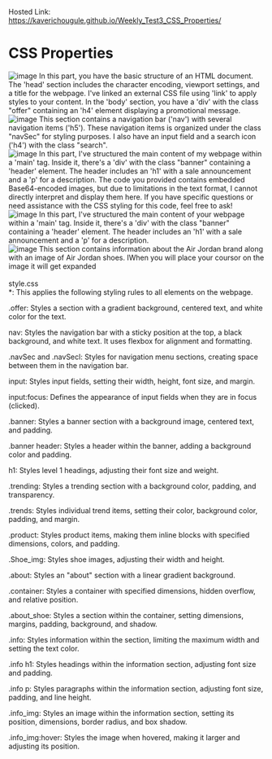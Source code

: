 Hosted Link: https://kaverichougule.github.io/Weekly_Test3_CSS_Properties/

# CSS Properties

![image](https://github.com/kaverichougule/Weekly_Test3_CSS_Properties/assets/101037685/704da3ea-79c4-4c89-ab3f-8667e790d193)
In this part, you have the basic structure of an HTML document. The 'head' section includes the character encoding, viewport settings, and a title for the webpage. 
I've linked an external CSS file using 'link' to apply styles to your content. In the 'body' section, you have a 'div' with the class "offer" containing an 'h4' element displaying a promotional message.
<br>
![image](https://github.com/kaverichougule/Weekly_Test3_CSS_Properties/assets/101037685/6fb36b3a-4d5c-494c-b3cc-ed24e68f3772)
This section contains a navigation bar ('nav') with several navigation items ('h5'). These navigation items is organized under the class "navSec" for styling purposes. I also have an input field and a search icon ('h4') with the class "search".
<br>
![image](https://github.com/kaverichougule/Weekly_Test3_CSS_Properties/assets/101037685/03aa9ddb-94b9-47a0-96e0-c49f05f1cc79)
In this part, I've structured the main content of my webpage within a 'main' tag. Inside it, there's a 'div' with the class "banner" containing a 'header' element. The header includes an 'h1' with a sale announcement and a 'p' for a description.
The code you provided contains embedded Base64-encoded images, but due to limitations in the text format, I cannot directly interpret and display them here. If you have specific questions or need assistance with the CSS styling for this code, feel free to ask!
<br>
![image](https://github.com/kaverichougule/Weekly_Test3_CSS_Properties/assets/101037685/d81dc2d7-4e15-4634-a9b4-6e546ada2c3f)
In this part, I've structured the main content of your webpage within a 'main' tag. Inside it, there's a 'div' with the class "banner" containing a 'header' element. The header includes an 'h1' with a sale announcement and a 'p' for a description.
<br>
![image](https://github.com/kaverichougule/Weekly_Test3_CSS_Properties/assets/101037685/146c61c2-dfa5-4d91-a568-e4cadce71422)
This section contains information about the Air Jordan brand along with an image of Air Jordan shoes. IWhen you will place your coursor on the image it will get expanded
<br><br>
style.css
<br>
*: This applies the following styling rules to all elements on the webpage. <br>

.offer: Styles a section with a gradient background, centered text, and white color for the text. <br>

nav: Styles the navigation bar with a sticky position at the top, a black background, and white text. It uses flexbox for alignment and formatting. <br>

.navSec and .navSecl: Styles for navigation menu sections, creating space between them in the navigation bar.<br>

input: Styles input fields, setting their width, height, font size, and margin. <br>

input:focus: Defines the appearance of input fields when they are in focus (clicked). <br>

.banner: Styles a banner section with a background image, centered text, and padding. <br>

.banner header: Styles a header within the banner, adding a background color and padding. <br>

h1: Styles level 1 headings, adjusting their font size and weight. <br>

.trending: Styles a trending section with a background color, padding, and transparency. <br>

.trends: Styles individual trend items, setting their color, background color, padding, and margin. <br>

.product: Styles product items, making them inline blocks with specified dimensions, colors, and padding. <br>

.Shoe_img: Styles shoe images, adjusting their width and height. <br>

.about: Styles an "about" section with a linear gradient background. <br>

.container: Styles a container with specified dimensions, hidden overflow, and relative position. <br>

.about_shoe: Styles a section within the container, setting dimensions, margins, padding, background, and shadow. <br>

.info: Styles information within the section, limiting the maximum width and setting the text color. <br>

.info h1: Styles headings within the information section, adjusting font size and padding. <br>

.info p: Styles paragraphs within the information section, adjusting font size, padding, and line height. <br>

.info_img: Styles an image within the information section, setting its position, dimensions, border radius, and box shadow. <br>

.info_img:hover: Styles the image when hovered, making it larger and adjusting its position. <br>






